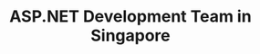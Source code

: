---
title: ASP.NET Development Team in Singapore
permalink: /landings/locations/singapore/developer/asp-net
technology: ASP.NET
location: Singapore
---
